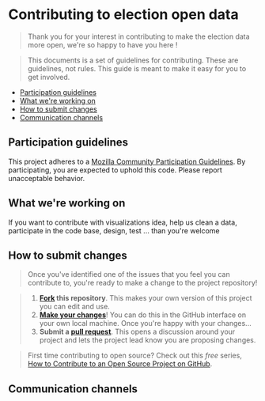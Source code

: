 # Contributing to election open data


>Thank you for your interest in contributing to make the election data more open, we're so happy to have you here !

>This documents is a set of guidelines for contributing. These are guidelines, not rules. This guide is meant to make it easy for you to get involved.

* [Participation guidelines](#participation-guidelines)
* [What we're working on](#what-were-working-on)
* [How to submit changes](#how-to-submit-changes)
* [Communication channels](#communication-channels)

## Participation guidelines

This project adheres to a [Mozilla Community Participation Guidelines](https://www.mozilla.org/en-US/about/governance/policies/participation/). By participating, you are expected to uphold this code. Please report unacceptable behavior.

## What we're working on
If you want to contribute with visualizations idea,
help us clean a data, participate in the code base, design, test ... than you're welcome

## How to submit changes

> Once you've identified one of the issues  that you feel you can contribute to, you're ready to make a change to the project repository!
 
> 1. **[Fork](https://help.github.com/articles/fork-a-repo/) this repository**. This makes your own version of this project you can edit and use.
> 2. **[Make your changes](https://guides.github.com/activities/forking/#making-changes)**! You can do this in the GitHub interface on your own local machine. Once you're happy with your changes...
> 3. **Submit a [pull request](https://help.github.com/articles/proposing-changes-to-a-project-with-pull-requests/)**. This opens a discussion around your project and lets the project lead know you are proposing changes.

> First time contributing to open source? Check out this *free* series, [How to Contribute to an Open Source Project on GitHub](https://egghead.io/series/how-to-contribute-to-an-open-source-project-on-github).



## Communication channels


